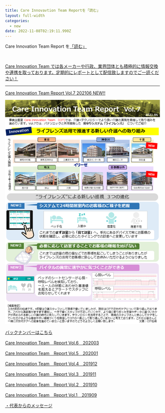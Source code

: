 ```yaml
---
title: Care Innovavtion Team Reportを「読む」
layout: full-width
categories:
  - new
date: 2022-11-08T02:19:11.990Z
---
```

<div class="bg-blue-900 text-center font-bold　bg-opacity-100 p-2 w-full h-full">

<span class="text-xm text-center  text-white font-bold">Care Innovation Team Report を<a href="https://www.google.com"></span><span class="text-yellow-200  font-bold">「読む」<a href="https://www.google.com"></span></div><br>

<span class="text-xs text-black">Care Innovation Team では各メーカーや行政、業界団体とも積極的に情報交換や連携を取っております。定期的にレポートとして配信致しますのでご一読ください！</span>

<hr>

<span class="text-xs text-blue-600 font-bold underline">Care Innovation Team Report Vol.7 202106 </span><a href="https://s3-ap-northeast-1.amazonaws.com/irs-arch/Care Innovation/CIT-report Vol7.pdf" ><span class="text-xs text-red-600 font-bold">NEW!!</span>

![](/images/1623408108.png)

<div class="bg-blue-300 text-left font-bold　bg-opacity-50 p-2 w-full h-full">

<span class="text-xm  text-black font-bold">バックナンバーはこちら</span></div>

<span class="text-xs text-blue-600 font-bold underline">Care Innovation Team　Report Vol.6　202003 </span><a href="https://s3-ap-northeast-1.amazonaws.com/irs-arch/Care Innovation/CIT-report Vol.5/CIT-report Vol.5-2.pdf"></span>

<span class="text-xs text-blue-600 font-bold underline">Care Innovation Team　Report Vol.5　202001 </span><a href="https://s3-ap-northeast-1.amazonaws.com/irs-arch/Care Innovation/〈Vol.4〉CIT=report.pdf"></span>

<span class="text-xs text-blue-600 font-bold underline">Care Innovation Team　Report Vol.4　201912</span><a href="https://s3-ap-northeast-1.amazonaws.com/irs-arch/Care Innovation/〈リンク1〉CIT=report【Vol.3】.pdf" ></span>

<span class="text-xs text-blue-600 font-bold underline">Care Innovation Team　Report Vol.3　201911</span><a href="https://s3-ap-northeast-1.amazonaws.com/irs-arch/Care Innovation/CIT-report Vol.2 (1).pdf" ></span>

<span class="text-xs text-blue-600 font-bold underline">Care Innovation Team　Report Vol.2　201910</span><a href="https://s3-ap-northeast-1.amazonaws.com/irs-arch/Care Innovation/CIT-report Vol.1 (1).pdf"></span>

<span class="text-xs text-blue-600 font-bold underline">Care Innovation Team　Report Vol.1　201909</span><a href="https://s3-ap-northeast-1.amazonaws.com/irs-arch/Care%20Innovation/%E3%80%88Vol.6%E3%80%89CIT=report.pdf" ></span>

<span class="text-xm text-blue-300 text-center text-fold u﻿nderline"><u>・代表からのメッセージ</u></span>



<link href="https://cdn.jsdelivr.net/npm/tailwindcss/dist/tailwind.min.css" rel="stylesheet"> <style>